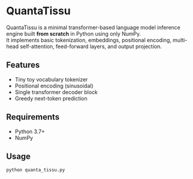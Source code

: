 # QuantaTissu

QuantaTissu is a minimal transformer-based language model inference engine built **from scratch** in Python using only NumPy.  
It implements basic tokenization, embeddings, positional encoding, multi-head self-attention, feed-forward layers, and output projection.

## Features

- Tiny toy vocabulary tokenizer
- Positional encoding (sinusoidal)
- Single transformer decoder block
- Greedy next-token prediction

## Requirements

- Python 3.7+
- NumPy

## Usage

```bash
python quanta_tissu.py
